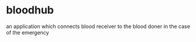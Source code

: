 # bloodhub
an application which connects blood receiver to the blood doner in the case of the emergency
